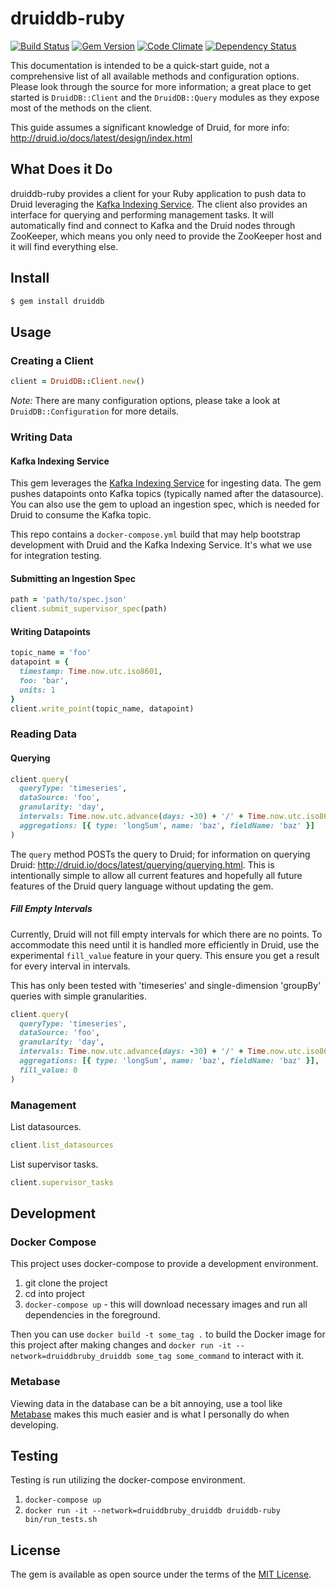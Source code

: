 # druiddb-ruby

[![Build Status](https://travis-ci.org/andremleblanc/druiddb-ruby.svg?branch=master)](https://travis-ci.org/andremleblanc/druiddb-ruby)
[![Gem Version](https://badge.fury.io/rb/druiddb.svg)](https://badge.fury.io/rb/druiddb)
[![Code Climate](https://codeclimate.com/github/andremleblanc/druiddb-ruby/badges/gpa.svg)](https://codeclimate.com/github/andremleblanc/druiddb-ruby)
[![Dependency Status](https://gemnasium.com/badges/github.com/andremleblanc/druiddb-ruby.svg)](https://gemnasium.com/github.com/andremleblanc/druiddb-ruby)

This documentation is intended to be a quick-start guide, not a comprehensive
list of all available methods and configuration options. Please look through
the source for more information; a great place to get started is `DruidDB::Client`
and the `DruidDB::Query` modules as they expose most of the methods on the client.

This guide assumes a significant knowledge of Druid, for more info:
http://druid.io/docs/latest/design/index.html

## What Does it Do

druiddb-ruby provides a client for your Ruby application to push data to Druid leveraging the [Kafka Indexing Service](http://druid.io/docs/latest/development/extensions-core/kafka-ingestion.html). The client also provides an interface for querying and performing management tasks. It will automatically find and connect to Kafka and the Druid nodes through ZooKeeper, which means you only need to provide the ZooKeeper host and it will find everything else.

## Install

```bash
$ gem install druiddb
```

## Usage

### Creating a Client
```ruby
client = DruidDB::Client.new()
```
*Note:* There are many configuration options, please take a look at
`DruidDB::Configuration` for more details.

### Writing Data

#### Kafka Indexing Service
This gem leverages the [Kafka Indexing Service](http://druid.io/docs/latest/development/extensions-core/kafka-ingestion.html) for ingesting data. The gem pushes datapoints onto Kafka topics (typically named after the datasource). You can also use the gem to upload an ingestion spec, which is needed for Druid to consume the Kafka topic.

This repo contains a `docker-compose.yml` build that may help bootstrap development with Druid and the Kafka Indexing Service. It's what we use for integration testing.

#### Submitting an Ingestion Spec

```ruby
path = 'path/to/spec.json'
client.submit_supervisor_spec(path)
```

####  Writing Datapoints
```ruby
topic_name = 'foo'
datapoint = {
  timestamp: Time.now.utc.iso8601,
  foo: 'bar',
  units: 1
}
client.write_point(topic_name, datapoint)
```

### Reading Data

#### Querying
```ruby
client.query(
  queryType: 'timeseries',
  dataSource: 'foo',
  granularity: 'day',
  intervals: Time.now.utc.advance(days: -30) + '/' + Time.now.utc.iso8601,
  aggregations: [{ type: 'longSum', name: 'baz', fieldName: 'baz' }]
)
```
The `query` method POSTs the query to Druid; for information on
querying Druid: http://druid.io/docs/latest/querying/querying.html. This is
intentionally simple to allow all current features and hopefully all future
features of the Druid query language without updating the gem.

##### Fill Empty Intervals

Currently, Druid will not fill empty intervals for which there are no points. To
accommodate this need until it is handled more efficiently in Druid, use the
experimental `fill_value` feature in your query. This ensure you get a result
for every interval in intervals.

This has only been tested with 'timeseries' and single-dimension 'groupBy'
queries with simple granularities.

```ruby
client.query(
  queryType: 'timeseries',
  dataSource: 'foo',
  granularity: 'day',
  intervals: Time.now.utc.advance(days: -30) + '/' + Time.now.utc.iso8601,
  aggregations: [{ type: 'longSum', name: 'baz', fieldName: 'baz' }],
  fill_value: 0
)
```

### Management
List datasources.
```ruby
client.list_datasources
```

List supervisor tasks.
```ruby
client.supervisor_tasks
```

## Development

### Docker Compose
This project uses docker-compose to provide a development environment.

1. git clone the project
2. cd into project
3. `docker-compose up` - this will download necessary images and run all dependencies in the foreground.

Then you can use `docker build -t some_tag .` to build the Docker image for this project after making changes and `docker run -it --network=druiddbruby_druiddb some_tag some_command` to interact with it.

### Metabase

Viewing data in the database can be a bit annoying, use a tool like [Metabase](https://github.com/metabase/metabase) makes this much easier and is what I personally do when developing.

## Testing

Testing is run utilizing the docker-compose environment.

1. `docker-compose up`
2. `docker run -it --network=druiddbruby_druiddb druiddb-ruby bin/run_tests.sh`

## License

The gem is available as open source under the terms of the [MIT License](http://opensource.org/licenses/MIT).
